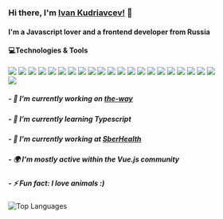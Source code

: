 ### Hi there, I'm [Ivan Kudriavcev!](https://github.com/nobody-dev) 👋 
#### I'm a Javascript lover and a frontend developer from Russia

#### 💻Technologies & Tools
<div>
  <div>
    <img src="https://img.shields.io/badge/-Visual%20Studio%20Code-23A9F2?style=flat-square&logo=Visual%20Studio%20Code&logoColor=white"/>
    <img src="https://img.shields.io/badge/-WebStorm-23A9F2?style=flat-square&logo=WebStorm&logoColor=white"/>
    <img src="https://img.shields.io/badge/-Linux-A80030?style=flat-square&logo=Linux&logoColor=white"/>
    <img src="https://img.shields.io/badge/-Github-181717?style=flat-square&logo=GitHub&logoColor=white"/>
    <img src="https://img.shields.io/badge/-Gitlab-181717?style=flat-square&logo=Gitlab&logoColor=white"/>
    <img src="https://img.shields.io/badge/-Git-F44D27?style=flat-square&logo=Git&logoColor=white"/>
    <img src="https://img.shields.io/badge/-NPM-CB3837?style=flat-square&logo=NPM&logoColor=white"/>
    <img src="https://img.shields.io/badge/-Yarn-2188b6?style=flat-square&logo=Yarn&logoColor=white"/>
    <img src="https://img.shields.io/badge/-Trello-0079BF?style=flat-square&logo=Trello&logoColor=white"/>
    <img src="https://img.shields.io/badge/-Jira-0052CC?style=flat-square&logo=Jira&logoColor=white"/>
    <img src="https://img.shields.io/badge/-Slack-E01563?style=flat-square&logo=Slack&logoColor=white"/>
    <img src="https://img.shields.io/badge/-Figma-0AC97F?style=flat-square&logo=Figma&logoColor=white"/>
    <img src="https://img.shields.io/badge/-ESLint-4B32C3?style=flat-square&logo=ESLint&logoColor=white"/>
    <img src="https://img.shields.io/badge/-WebPack-1C78C0?style=flat-square&logo=WebPack&logoColor=white"/>
    <img src="https://img.shields.io/badge/-HTML5-E34F26?style=flat-square&logo=HTML5&logoColor=white"/>
    <img src="https://img.shields.io/badge/-CSS3-1572B6?style=flat-square&logo=CSS3&logoColor=white"/>
    <img src="https://img.shields.io/badge/-JavaScript-EFD81D?style=flat-square&logo=JavaScript&logoColor=white"/>
    <img src="https://img.shields.io/badge/-TypeScript-007ACC?style=flat-square&logo=typescript&logoColor=white"/>
    <img src="https://img.shields.io/badge/-Vue.js-42B883?style=flat-square&logo=Vue.js&logoColor=white"/>
    <img src="https://img.shields.io/badge/-Nuxt.js-2f495e?style=flat-square&logo=Nuxt.js&logoColor=white"/>
    <img src="https://img.shields.io/badge/-Jest-a2838b?style=flat-square&logo=Jest&logoColor=white"/>
  </div>
  <img align="left" src="https://user-images.githubusercontent.com/5713670/87202985-820dcb80-c2b6-11ea-9f56-7ec461c497c3.gif"/>
</div>

<br />

##### - 🔭 I’m currently working on [the-way](https://github.com/nobody-dev/the-way)
##### - 🌱 I’m currently learning Typescript
##### - 👯 I'm currently working at [SberHealth](https://sberhealth.ru/)
##### - 🌍 I'm mostly active within the Vue.js community
##### - ⚡ Fun fact: I love animals :)

![Top Languages](https://github-readme-stats.vercel.app/api/top-langs/?username=nobody-dev&layout=compact)

